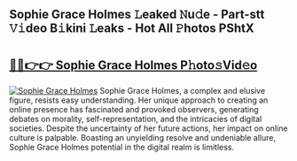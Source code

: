 ## Sophie Grace Holmes 𝙻eaked 𝙽u𝚍e - Part-stt 𝚅𝚒deo B𝚒kini 𝙻eaks - Hot All 𝙿hotos PShtX

# <h2><a href="http://ld5gj4j.urlbe.top/?page=Sophie+Grace+Holmes">🔗🔗👉👉 Sophie Grace Holmes P𝚑oto𝚜Vid𝚎o</a></h2>

[![Sophie Grace Holmes](https://i.imgur.com/eBuTRDB.gif)](http://ld5gj4j.urlbe.top/?page=Sophie+Grace+Holmes)
Sophie Grace Holmes, a complex and elusive figure, resists easy understanding. Her unique approach to creating an online presence has fascinated and provoked observers, generating debates on morality, self-representation, and the intricacies of digital societies. Despite the uncertainty of her future actions, her impact on online culture is palpable. Boasting an unyielding resolve and undeniable allure, Sophie Grace Holmes potential in the digital realm is limitless.
